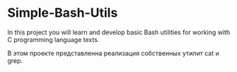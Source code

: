 # Simple-Bash-Utils

In this project you will learn and develop basic Bash utilities for working with C programming language texts.

В этом проекте представленна реализация собственных утилит cat и grep.
